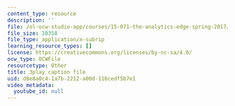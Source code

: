 ```yaml
---
content_type: resource
description: ''
file: /ol-ocw-studio-app/courses/15-071-the-analytics-edge-spring-2017/d8e8a0c41a7b2212a00d116cedf5b7e1_R250-aMpyAo.srt
file_size: 10358
file_type: application/x-subrip
learning_resource_types: []
license: https://creativecommons.org/licenses/by-nc-sa/4.0/
ocw_type: OCWFile
resourcetype: Other
title: 3play caption file
uid: d8e8a0c4-1a7b-2212-a00d-116cedf5b7e1
video_metadata:
  youtube_id: null
---
```


